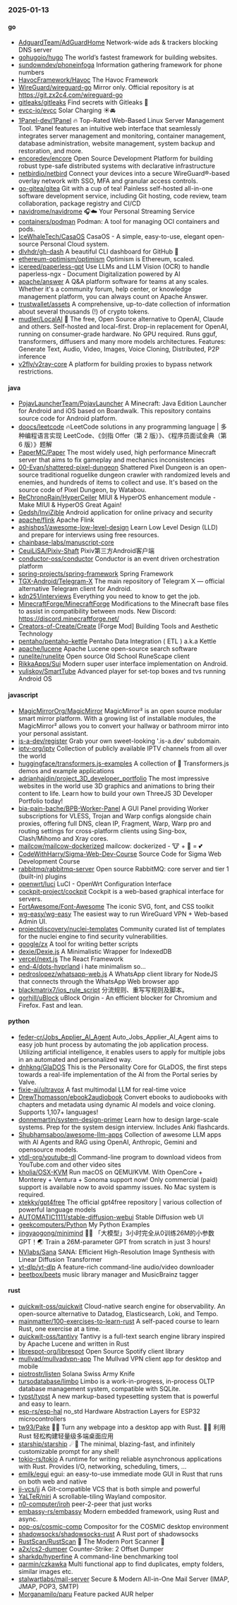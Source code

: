 ### 2025-01-13

#### go
* [AdguardTeam/AdGuardHome](https://github.com/AdguardTeam/AdGuardHome) Network-wide ads & trackers blocking DNS server
* [gohugoio/hugo](https://github.com/gohugoio/hugo) The world’s fastest framework for building websites.
* [sundowndev/phoneinfoga](https://github.com/sundowndev/phoneinfoga) Information gathering framework for phone numbers
* [HavocFramework/Havoc](https://github.com/HavocFramework/Havoc) The Havoc Framework
* [WireGuard/wireguard-go](https://github.com/WireGuard/wireguard-go) Mirror only. Official repository is at https://git.zx2c4.com/wireguard-go
* [gitleaks/gitleaks](https://github.com/gitleaks/gitleaks) Find secrets with Gitleaks 🔑
* [evcc-io/evcc](https://github.com/evcc-io/evcc) Solar Charging ☀️🚘
* [1Panel-dev/1Panel](https://github.com/1Panel-dev/1Panel) 🔥 Top-Rated Web-Based Linux Server Management Tool. 1Panel features an intuitive web interface that seamlessly integrates server management and monitoring, container management, database administration, website management, system backup and restoration, and more.
* [encoredev/encore](https://github.com/encoredev/encore) Open Source Development Platform for building robust type-safe distributed systems with declarative infrastructure
* [netbirdio/netbird](https://github.com/netbirdio/netbird) Connect your devices into a secure WireGuard®-based overlay network with SSO, MFA and granular access controls.
* [go-gitea/gitea](https://github.com/go-gitea/gitea) Git with a cup of tea! Painless self-hosted all-in-one software development service, including Git hosting, code review, team collaboration, package registry and CI/CD
* [navidrome/navidrome](https://github.com/navidrome/navidrome) 🎧☁️ Your Personal Streaming Service
* [containers/podman](https://github.com/containers/podman) Podman: A tool for managing OCI containers and pods.
* [IceWhaleTech/CasaOS](https://github.com/IceWhaleTech/CasaOS) CasaOS - A simple, easy-to-use, elegant open-source Personal Cloud system.
* [dlvhdr/gh-dash](https://github.com/dlvhdr/gh-dash) A beautiful CLI dashboard for GitHub 🚀
* [ethereum-optimism/optimism](https://github.com/ethereum-optimism/optimism) Optimism is Ethereum, scaled.
* [icereed/paperless-gpt](https://github.com/icereed/paperless-gpt) Use LLMs and LLM Vision (OCR) to handle paperless-ngx - Document Digitalization powered by AI
* [apache/answer](https://github.com/apache/answer) A Q&A platform software for teams at any scales. Whether it's a community forum, help center, or knowledge management platform, you can always count on Apache Answer.
* [trustwallet/assets](https://github.com/trustwallet/assets) A comprehensive, up-to-date collection of information about several thousands (!) of crypto tokens.
* [mudler/LocalAI](https://github.com/mudler/LocalAI) 🤖 The free, Open Source alternative to OpenAI, Claude and others. Self-hosted and local-first. Drop-in replacement for OpenAI, running on consumer-grade hardware. No GPU required. Runs gguf, transformers, diffusers and many more models architectures. Features: Generate Text, Audio, Video, Images, Voice Cloning, Distributed, P2P inference
* [v2fly/v2ray-core](https://github.com/v2fly/v2ray-core) A platform for building proxies to bypass network restrictions.

#### java
* [PojavLauncherTeam/PojavLauncher](https://github.com/PojavLauncherTeam/PojavLauncher) A Minecraft: Java Edition Launcher for Android and iOS based on Boardwalk. This repository contains source code for Android platform.
* [doocs/leetcode](https://github.com/doocs/leetcode) 🔥LeetCode solutions in any programming language | 多种编程语言实现 LeetCode、《剑指 Offer（第 2 版）》、《程序员面试金典（第 6 版）》题解
* [PaperMC/Paper](https://github.com/PaperMC/Paper) The most widely used, high performance Minecraft server that aims to fix gameplay and mechanics inconsistencies
* [00-Evan/shattered-pixel-dungeon](https://github.com/00-Evan/shattered-pixel-dungeon) Shattered Pixel Dungeon is an open-source traditional roguelike dungeon crawler with randomized levels and enemies, and hundreds of items to collect and use. It's based on the source code of Pixel Dungeon, by Watabou.
* [ReChronoRain/HyperCeiler](https://github.com/ReChronoRain/HyperCeiler) MIUI & HyperOS enhancement module - Make MIUI & HyperOS Great Again!
* [Gedsh/InviZible](https://github.com/Gedsh/InviZible) Android application for online privacy and security
* [apache/flink](https://github.com/apache/flink) Apache Flink
* [ashishps1/awesome-low-level-design](https://github.com/ashishps1/awesome-low-level-design) Learn Low Level Design (LLD) and prepare for interviews using free resources.
* [chainbase-labs/manuscript-core](https://github.com/chainbase-labs/manuscript-core)
* [CeuiLiSA/Pixiv-Shaft](https://github.com/CeuiLiSA/Pixiv-Shaft) Pixiv第三方Android客户端
* [conductor-oss/conductor](https://github.com/conductor-oss/conductor) Conductor is an event driven orchestration platform
* [spring-projects/spring-framework](https://github.com/spring-projects/spring-framework) Spring Framework
* [TGX-Android/Telegram-X](https://github.com/TGX-Android/Telegram-X) The main repository of Telegram X — official alternative Telegram client for Android.
* [kdn251/interviews](https://github.com/kdn251/interviews) Everything you need to know to get the job.
* [MinecraftForge/MinecraftForge](https://github.com/MinecraftForge/MinecraftForge) Modifications to the Minecraft base files to assist in compatibility between mods. New Discord: https://discord.minecraftforge.net/
* [Creators-of-Create/Create](https://github.com/Creators-of-Create/Create) [Forge Mod] Building Tools and Aesthetic Technology
* [pentaho/pentaho-kettle](https://github.com/pentaho/pentaho-kettle) Pentaho Data Integration ( ETL ) a.k.a Kettle
* [apache/lucene](https://github.com/apache/lucene) Apache Lucene open-source search software
* [runelite/runelite](https://github.com/runelite/runelite) Open source Old School RuneScape client
* [RikkaApps/Sui](https://github.com/RikkaApps/Sui) Modern super user interface implementation on Android.
* [yuliskov/SmartTube](https://github.com/yuliskov/SmartTube) Advanced player for set-top boxes and tvs running Android OS

#### javascript
* [MagicMirrorOrg/MagicMirror](https://github.com/MagicMirrorOrg/MagicMirror) MagicMirror² is an open source modular smart mirror platform. With a growing list of installable modules, the MagicMirror² allows you to convert your hallway or bathroom mirror into your personal assistant.
* [is-a-dev/register](https://github.com/is-a-dev/register) Grab your own sweet-looking '.is-a.dev' subdomain.
* [iptv-org/iptv](https://github.com/iptv-org/iptv) Collection of publicly available IPTV channels from all over the world
* [huggingface/transformers.js-examples](https://github.com/huggingface/transformers.js-examples) A collection of 🤗 Transformers.js demos and example applications
* [adrianhajdin/project_3D_developer_portfolio](https://github.com/adrianhajdin/project_3D_developer_portfolio) The most impressive websites in the world use 3D graphics and animations to bring their content to life. Learn how to build your own ThreeJS 3D Developer Portfolio today!
* [bia-pain-bache/BPB-Worker-Panel](https://github.com/bia-pain-bache/BPB-Worker-Panel) A GUI Panel providing Worker subscriptions for VLESS, Trojan and Warp configs alongside chain proxies, offering full DNS, clean IP, Fragment, Warp, Warp pro and routing settings for cross-platform clients using Sing-box, Clash/Mihomo and Xray cores.
* [mailcow/mailcow-dockerized](https://github.com/mailcow/mailcow-dockerized) mailcow: dockerized - 🐮 + 🐋 = 💕
* [CodeWithHarry/Sigma-Web-Dev-Course](https://github.com/CodeWithHarry/Sigma-Web-Dev-Course) Source Code for Sigma Web Development Course
* [rabbitmq/rabbitmq-server](https://github.com/rabbitmq/rabbitmq-server) Open source RabbitMQ: core server and tier 1 (built-in) plugins
* [openwrt/luci](https://github.com/openwrt/luci) LuCI - OpenWrt Configuration Interface
* [cockpit-project/cockpit](https://github.com/cockpit-project/cockpit) Cockpit is a web-based graphical interface for servers.
* [FortAwesome/Font-Awesome](https://github.com/FortAwesome/Font-Awesome) The iconic SVG, font, and CSS toolkit
* [wg-easy/wg-easy](https://github.com/wg-easy/wg-easy) The easiest way to run WireGuard VPN + Web-based Admin UI.
* [projectdiscovery/nuclei-templates](https://github.com/projectdiscovery/nuclei-templates) Community curated list of templates for the nuclei engine to find security vulnerabilities.
* [google/zx](https://github.com/google/zx) A tool for writing better scripts
* [dexie/Dexie.js](https://github.com/dexie/Dexie.js) A Minimalistic Wrapper for IndexedDB
* [vercel/next.js](https://github.com/vercel/next.js) The React Framework
* [end-4/dots-hyprland](https://github.com/end-4/dots-hyprland) i hate minimalism so...
* [pedroslopez/whatsapp-web.js](https://github.com/pedroslopez/whatsapp-web.js) A WhatsApp client library for NodeJS that connects through the WhatsApp Web browser app
* [blackmatrix7/ios_rule_script](https://github.com/blackmatrix7/ios_rule_script) 分流规则、重写写规则及脚本。
* [gorhill/uBlock](https://github.com/gorhill/uBlock) uBlock Origin - An efficient blocker for Chromium and Firefox. Fast and lean.

#### python
* [feder-cr/Jobs_Applier_AI_Agent](https://github.com/feder-cr/Jobs_Applier_AI_Agent) Auto_Jobs_Applier_AI_Agent aims to easy job hunt process by automating the job application process. Utilizing artificial intelligence, it enables users to apply for multiple jobs in an automated and personalized way.
* [dnhkng/GlaDOS](https://github.com/dnhkng/GlaDOS) This is the Personality Core for GLaDOS, the first steps towards a real-life implementation of the AI from the Portal series by Valve.
* [fixie-ai/ultravox](https://github.com/fixie-ai/ultravox) A fast multimodal LLM for real-time voice
* [DrewThomasson/ebook2audiobook](https://github.com/DrewThomasson/ebook2audiobook) Convert ebooks to audiobooks with chapters and metadata using dynamic AI models and voice cloning. Supports 1,107+ languages!
* [donnemartin/system-design-primer](https://github.com/donnemartin/system-design-primer) Learn how to design large-scale systems. Prep for the system design interview. Includes Anki flashcards.
* [Shubhamsaboo/awesome-llm-apps](https://github.com/Shubhamsaboo/awesome-llm-apps) Collection of awesome LLM apps with AI Agents and RAG using OpenAI, Anthropic, Gemini and opensource models.
* [ytdl-org/youtube-dl](https://github.com/ytdl-org/youtube-dl) Command-line program to download videos from YouTube.com and other video sites
* [kholia/OSX-KVM](https://github.com/kholia/OSX-KVM) Run macOS on QEMU/KVM. With OpenCore + Monterey + Ventura + Sonoma support now! Only commercial (paid) support is available now to avoid spammy issues. No Mac system is required.
* [xtekky/gpt4free](https://github.com/xtekky/gpt4free) The official gpt4free repository | various collection of powerful language models
* [AUTOMATIC1111/stable-diffusion-webui](https://github.com/AUTOMATIC1111/stable-diffusion-webui) Stable Diffusion web UI
* [geekcomputers/Python](https://github.com/geekcomputers/Python) My Python Examples
* [jingyaogong/minimind](https://github.com/jingyaogong/minimind) 🚀🚀 「大模型」3小时完全从0训练26M的小参数GPT！🌏 Train a 26M-parameter GPT from scratch in just 3 hours!
* [NVlabs/Sana](https://github.com/NVlabs/Sana) SANA: Efficient High-Resolution Image Synthesis with Linear Diffusion Transformer
* [yt-dlp/yt-dlp](https://github.com/yt-dlp/yt-dlp) A feature-rich command-line audio/video downloader
* [beetbox/beets](https://github.com/beetbox/beets) music library manager and MusicBrainz tagger

#### rust
* [quickwit-oss/quickwit](https://github.com/quickwit-oss/quickwit) Cloud-native search engine for observability. An open-source alternative to Datadog, Elasticsearch, Loki, and Tempo.
* [mainmatter/100-exercises-to-learn-rust](https://github.com/mainmatter/100-exercises-to-learn-rust) A self-paced course to learn Rust, one exercise at a time.
* [quickwit-oss/tantivy](https://github.com/quickwit-oss/tantivy) Tantivy is a full-text search engine library inspired by Apache Lucene and written in Rust
* [librespot-org/librespot](https://github.com/librespot-org/librespot) Open Source Spotify client library
* [mullvad/mullvadvpn-app](https://github.com/mullvad/mullvadvpn-app) The Mullvad VPN client app for desktop and mobile
* [piotrostr/listen](https://github.com/piotrostr/listen) Solana Swiss Army Knife
* [tursodatabase/limbo](https://github.com/tursodatabase/limbo) Limbo is a work-in-progress, in-process OLTP database management system, compatible with SQLite.
* [typst/typst](https://github.com/typst/typst) A new markup-based typesetting system that is powerful and easy to learn.
* [esp-rs/esp-hal](https://github.com/esp-rs/esp-hal) no_std Hardware Abstraction Layers for ESP32 microcontrollers
* [tw93/Pake](https://github.com/tw93/Pake) 🤱🏻 Turn any webpage into a desktop app with Rust. 🤱🏻 利用 Rust 轻松构建轻量级多端桌面应用
* [starship/starship](https://github.com/starship/starship) ☄🌌️ The minimal, blazing-fast, and infinitely customizable prompt for any shell!
* [tokio-rs/tokio](https://github.com/tokio-rs/tokio) A runtime for writing reliable asynchronous applications with Rust. Provides I/O, networking, scheduling, timers, ...
* [emilk/egui](https://github.com/emilk/egui) egui: an easy-to-use immediate mode GUI in Rust that runs on both web and native
* [jj-vcs/jj](https://github.com/jj-vcs/jj) A Git-compatible VCS that is both simple and powerful
* [YaLTeR/niri](https://github.com/YaLTeR/niri) A scrollable-tiling Wayland compositor.
* [n0-computer/iroh](https://github.com/n0-computer/iroh) peer-2-peer that just works
* [embassy-rs/embassy](https://github.com/embassy-rs/embassy) Modern embedded framework, using Rust and async.
* [pop-os/cosmic-comp](https://github.com/pop-os/cosmic-comp) Compositor for the COSMIC desktop environment
* [shadowsocks/shadowsocks-rust](https://github.com/shadowsocks/shadowsocks-rust) A Rust port of shadowsocks
* [RustScan/RustScan](https://github.com/RustScan/RustScan) 🤖 The Modern Port Scanner 🤖
* [a2x/cs2-dumper](https://github.com/a2x/cs2-dumper) Counter-Strike: 2 Offset Dumper
* [sharkdp/hyperfine](https://github.com/sharkdp/hyperfine) A command-line benchmarking tool
* [qarmin/czkawka](https://github.com/qarmin/czkawka) Multi functional app to find duplicates, empty folders, similar images etc.
* [stalwartlabs/mail-server](https://github.com/stalwartlabs/mail-server) Secure & Modern All-in-One Mail Server (IMAP, JMAP, POP3, SMTP)
* [Morganamilo/paru](https://github.com/Morganamilo/paru) Feature packed AUR helper
